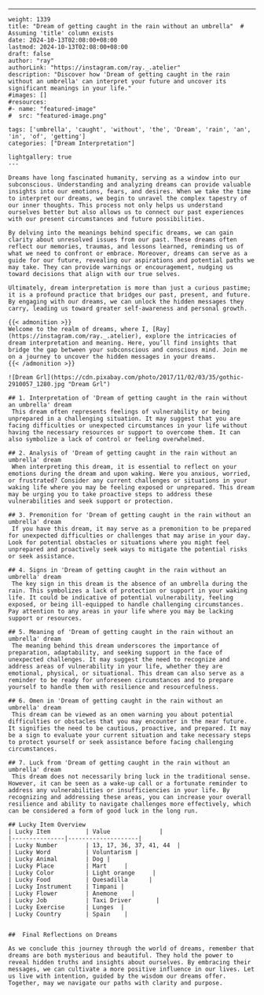 ---
    weight: 1339
    title: "Dream of getting caught in the rain without an umbrella"  # Assuming 'title' column exists
    date: 2024-10-13T02:08:00+08:00
    lastmod: 2024-10-13T02:08:00+08:00
    draft: false
    author: "ray"
    authorLink: "https://instagram.com/ray._.atelier"
    description: "Discover how 'Dream of getting caught in the rain without an umbrella' can interpret your future and uncover its significant meanings in your life."
    #images: []
    #resources:
    #- name: "featured-image"
    #  src: "featured-image.png"
    
    tags: ['umbrella', 'caught', 'without', 'the', 'Dream', 'rain', 'an', 'in', 'of', 'getting']
    categories: ["Dream Interpretation"]
    
    lightgallery: true
    ---
    
    Dreams have long fascinated humanity, serving as a window into our subconscious. Understanding and analyzing dreams can provide valuable insights into our emotions, fears, and desires. When we take the time to interpret our dreams, we begin to unravel the complex tapestry of our inner thoughts. This process not only helps us understand ourselves better but also allows us to connect our past experiences with our present circumstances and future possibilities.
    
    By delving into the meanings behind specific dreams, we can gain clarity about unresolved issues from our past. These dreams often reflect our memories, traumas, and lessons learned, reminding us of what we need to confront or embrace. Moreover, dreams can serve as a guide for our future, revealing our aspirations and potential paths we may take. They can provide warnings or encouragement, nudging us toward decisions that align with our true selves.
    
    Ultimately, dream interpretation is more than just a curious pastime; it is a profound practice that bridges our past, present, and future. By engaging with our dreams, we can unlock the hidden messages they carry, leading us toward greater self-awareness and personal growth.
    
    {{< admonition >}}
    Welcome to the realm of dreams, where I, [Ray](https://instagram.com/ray._.atelier), explore the intricacies of dream interpretation and meaning. Here, you’ll find insights that bridge the gap between your subconscious and conscious mind. Join me on a journey to uncover the hidden messages in your dreams.
    {{< /admonition >}}
    
    ![Dream Grl](https://cdn.pixabay.com/photo/2017/11/02/03/35/gothic-2910057_1280.jpg "Dream Grl")
    
    ## 1. Interpretation of 'Dream of getting caught in the rain without an umbrella' dream
     This dream often represents feelings of vulnerability or being unprepared in a challenging situation. It may suggest that you are facing difficulties or unexpected circumstances in your life without having the necessary resources or support to overcome them. It can also symbolize a lack of control or feeling overwhelmed. 
    
    ## 2. Analysis of 'Dream of getting caught in the rain without an umbrella' dream
     When interpreting this dream, it is essential to reflect on your emotions during the dream and upon waking. Were you anxious, worried, or frustrated? Consider any current challenges or situations in your waking life where you may be feeling exposed or unprepared. This dream may be urging you to take proactive steps to address these vulnerabilities and seek support or protection.
    
    ## 3. Premonition for 'Dream of getting caught in the rain without an umbrella' dream
     If you have this dream, it may serve as a premonition to be prepared for unexpected difficulties or challenges that may arise in your day. Look for potential obstacles or situations where you might feel unprepared and proactively seek ways to mitigate the potential risks or seek assistance.
    
    ## 4. Signs in 'Dream of getting caught in the rain without an umbrella' dream
     The key sign in this dream is the absence of an umbrella during the rain. This symbolizes a lack of protection or support in your waking life. It could be indicative of potential vulnerability, feeling exposed, or being ill-equipped to handle challenging circumstances. Pay attention to any areas in your life where you may be lacking support or resources.
    
    ## 5. Meaning of 'Dream of getting caught in the rain without an umbrella' dream
     The meaning behind this dream underscores the importance of preparation, adaptability, and seeking support in the face of unexpected challenges. It may suggest the need to recognize and address areas of vulnerability in your life, whether they are emotional, physical, or situational. This dream can also serve as a reminder to be ready for unforeseen circumstances and to prepare yourself to handle them with resilience and resourcefulness.
    
    ## 6. Omen in 'Dream of getting caught in the rain without an umbrella' dream
     This dream can be viewed as an omen warning you about potential difficulties or obstacles that you may encounter in the near future. It signifies the need to be cautious, proactive, and prepared. It may be a sign to evaluate your current situation and take necessary steps to protect yourself or seek assistance before facing challenging circumstances.
    
    ## 7. Luck from 'Dream of getting caught in the rain without an umbrella' dream
     This dream does not necessarily bring luck in the traditional sense. However, it can be seen as a wake-up call or a fortunate reminder to address any vulnerabilities or insufficiencies in your life. By recognizing and addressing these areas, you can increase your overall resilience and ability to navigate challenges more effectively, which can be considered a form of good luck in the long run.
    
    ## Lucky Item Overview
    | Lucky Item          | Value              |
    |---------------|--------------------|
    | Lucky Number        | 13, 17, 36, 37, 41, 44  |
    | Lucky Word          | Voluntarism |
    | Lucky Animal        | Dog |
    | Lucky Place         | Mart     |
    | Lucky Color         | Light orange     |
    | Lucky Food          | Quesadilla      |
    | Lucky Instrument    | Timpani |
    | Lucky Flower        | Anemone    |
    | Lucky Job           | Taxi Driver       |
    | Lucky Exercise      | Lunges  |
    | Lucky Country       | Spain    |
    
    
    ##  Final Reflections on Dreams
    
    As we conclude this journey through the world of dreams, remember that dreams are both mysterious and beautiful. They hold the power to reveal hidden truths and insights about ourselves. By embracing their messages, we can cultivate a more positive influence in our lives. Let us live with intention, guided by the wisdom our dreams offer. Together, may we navigate our paths with clarity and purpose.
    